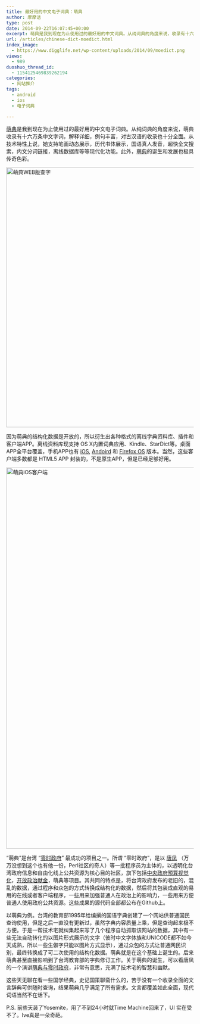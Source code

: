 ```yaml
---
title: 最好用的中文电子词典：萌典
author: 摩摩诘
type: post
date: 2014-09-22T16:07:45+00:00
excerpt: 萌典是我到现在为止使用过的最好用的中文词典。从纯词典的角度来说，收录有十六万条中文字词，解释详细，例句丰富，对古汉语的收录十分全面。从技术特性上说，她支持笔画动态展示，历代书体展示，国语真人发音，超快全文搜索，内文分词链接，离线数据库等等现代化功能。
url: /articles/chinese-dict-moedict.html
index_image:
  - https://www.digglife.net/wp-content/uploads/2014/09/moedict.png
views:
  - 989
duoshuo_thread_id:
  - 1154125469839262194
categories:
  - 网站推介
tags:
  - android
  - ios
  - 电子词典

---
```

<a href="https://www.moedict.tw/" title="中文电子词典萌典" target="_blank">萌典</a>是我到现在为止使用过的最好用的中文电子词典。从纯词典的角度来说，萌典收录有十六万条中文字词，解释详细，例句丰富，对古汉语的收录也十分全面。从技术特性上说，她支持笔画动态展示，历代书体展示，国语真人发音，超快全文搜索，内文分词链接，离线数据库等等现代化功能。此外，[萌典][1]的诞生和发展也极具传奇色彩。

<!--more-->

<img src="https://www.digglife.net/wp-content/uploads/2014/09/moedict-web.png" alt="萌典WEB版查字" width="627" height="698" class="alignnone size-full wp-image-3901" />

因为萌典的结构化数据是开放的，所以衍生出各种格式的离线字典资料库、插件和客户端APP。离线资料库现支持 OS X内置词典应用、Kindle、StarDict等。桌面APP全平台覆盖，手机APP也有 <a href="https://itunes.apple.com/tw/app/meng-dian/id599429224" title="中文电子词典萌典iOS客户端" target="_blank">iOS</a>, <a href="https://play.google.com/store/apps/details?id=org.audreyt.dict.moe" title="中文电子词典萌典Android客户端" target="_blank">Andoird</a> 和 <a href="https://marketplace.firefox.com/app/%E8%90%8C%E5%85%B8" title="中文电子词典萌典Firefox OS客户端" target="_blank">Firefox OS</a> 版本。当然，这些客户端多数都是 HTML5 APP 封装的，不是原生APP，但是已经足够好用。

<img src="https://www.digglife.net/wp-content/uploads/2014/09/moedit-ios-576x1024.png" alt="萌典iOS客户端" width="576" height="1024" class="alignnone size-large wp-image-3900" />

“萌典”是台湾 “<a href="http://g0v.tw" title="零时政府" target="_blank">零时政府</a>” 最成功的项目之一。所谓 “零时政府”，是以 [唐凤][2] （万万没想到这个也有他一份，Perl社区的奇人）等一批程序员为主体的，以透明化台湾政府信息和自由化线上公共资源为核心目的社区，旗下包括[中央政府预算视觉化][3]，[开放政治献金][4]，萌典等项目。其共同的特点是，将台湾政府发布的老旧的，混乱的数据，通过程序和众包的方式转换成结构化的数据，然后将其包装成直观的易用的在线或者客户端程序，一些用来加强普通人在政治上的影响力，一些用来方便普通人使用政府公共资源。这些成果的源代码全部都公布在Github上。

以萌典为例。台湾的教育部1995年给编撰的国语字典创建了一个网站供普通国民查询使用，但是之后一直没有更新过，虽然字典内容质量上乘，但是查询起来极不方便。于是一帮技术宅就纠集起来写了几个程序自动抓取该网站的数据，其中有一些无法自动转化的以图片形式展示的文字（彼时中文字体族和UNICODE都不如今天成熟，所以一些生僻字只能以图片方式显示），通过众包的方式让普通网民识别，最终转换成了可二次使用的结构化数据。萌典就是在这个基础上诞生的。后来萌典甚至直接影响到了台湾教育部的字典修订工作。关于萌典的诞生，可以看唐凤的一个演讲<a href="https://www.youtube.com/watch?v=iW5x5wkyQTU" title="萌典与零时政府" target="_blank">萌典与零时政府</a>，非常有意思，充满了技术宅的智慧和幽默。

这些天无聊在看一些国学经典，史记国策聊斋什么的，苦于没有一个收录全面的文言辞典可供随时查询，结果萌典几乎满足了所有需求。文言都覆盖如此全面，现代词语当然不在话下。

P.S. 前些天装了Yosemite，用了不到24小时就Time Machine回来了，UI 实在受不了。Ive真是一朵奇葩。

 [1]: https://www.digglife.net/articles/chinese-dict-moedict.html "最好的中文电子词典萌典"
 [2]: http://pugs.blogs.com/audrey/
 [3]: http://budget.g0v.tw/budget
 [4]: http://campaign-finance.g0v.ctiml.tw
